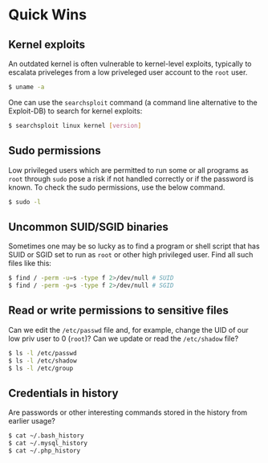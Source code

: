 # Quick Wins
## Kernel exploits
An outdated kernel is often vulnerable to kernel-level exploits, typically to escalata priveleges from a low priveleged user account to the `root` user.
```bash
$ uname -a
```
One can use the `searchsploit` command (a command line alternative to the Exploit-DB) to search for kernel exploits:
```bash
$ searchsploit linux kernel [version]
```

## Sudo permissions
Low privileged users which are permitted to run some or all programs as `root` through `sudo` pose a risk if not handled correctly or if the password is known. To check the sudo permissions, use the below command.
```bash
$ sudo -l
```

## Uncommon SUID/SGID binaries
Sometimes one may be so lucky as to find a program or shell script that has SUID or SGID set to run as `root` or other high privileged user. Find all such files like this:
```bash
$ find / -perm -u=s -type f 2>/dev/null # SUID
$ find / -perm -g=s -type f 2>/dev/null # SGID
```

## Read or write permissions to sensitive files
Can we edit the `/etc/passwd` file and, for example, change the UID of our low priv user to 0 (`root`)? Can we update or read the `/etc/shadow` file?
```bash
$ ls -l /etc/passwd
$ ls -l /etc/shadow
$ ls -l /etc/group
```

## Credentials in history
Are passwords or other interesting commands stored in the history from earlier usage?
```bash
$ cat ~/.bash_history
$ cat ~/.mysql_history
$ cat ~/.php_history
```
